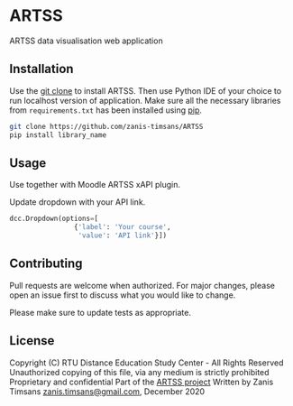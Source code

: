 # ARTSS
ARTSS data visualisation web application

## Installation

Use the [git clone](https://www.atlassian.com/git/tutorials/setting-up-a-repository/git-clone) to install ARTSS. Then use Python IDE of your choice to run localhost version of application.
Make sure all the necessary libraries from `requirements.txt` has been installed using [pip](https://pip.pypa.io/en/stable/).
```bash
git clone https://github.com/zanis-timsans/ARTSS
pip install library_name
```

## Usage
Use together with Moodle ARTSS xAPI plugin.

Update dropdown with your API link.
```python
dcc.Dropdown(options=[
                {'label': 'Your course',
                 'value': 'API link'}])
```

## Contributing
Pull requests are welcome when authorized. For major changes, please open an issue first to discuss what you would like to change.

Please make sure to update tests as appropriate.

## License
Copyright (C) RTU Distance Education Study Center - All Rights Reserved
Unauthorized copying of this file, via any medium is strictly prohibited
Proprietary and confidential
Part of the [ARTSS project](https://artss.rtu.lv/)
Written by Zanis Timsans <zanis.timsans@gmail.com>, December 2020
